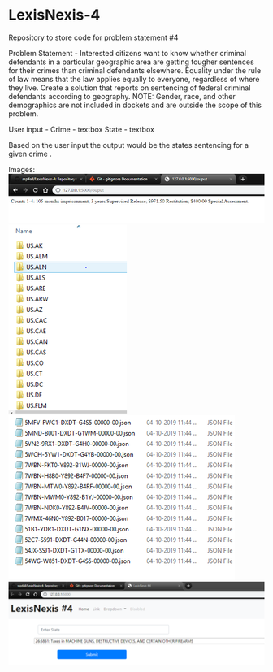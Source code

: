 # LexisNexis-4
Repository to store code for problem statement #4

Problem Statement - Interested citizens want to know whether criminal defendants in a particular geographic area are getting tougher sentences for their crimes than criminal defendants elsewhere. Equality under the rule of law means that the law applies equally to everyone, regardless of where they live. Create a solution that reports on sentencing of federal criminal defendants according to geography. NOTE: Gender, race, and other demographics are not included in dockets and are outside the scope of this problem.

User input - Crime - textbox State - textbox

Based on the user input the output would be the states sentencing for a given crime .

Images:
![Output](static/output.PNG)
![Data](static/data.PNG)
![Json](static/json.PNG)
![Home](static/Home.PNG)
